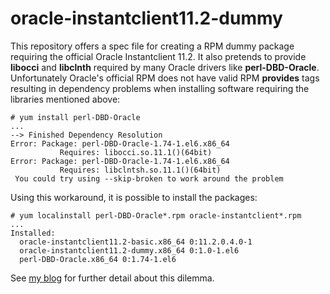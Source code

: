 # oracle-instantclient11.2-dummy
This repository offers a spec file for creating a RPM dummy package requiring the official Oracle Instantclient 11.2. It also pretends to provide **libocci** and **libclnth** required by many Oracle drivers like **perl-DBD-Oracle**. Unfortunately Oracle's official RPM does not have valid RPM **provides** tags resulting in dependency problems when installing software requiring the libraries mentioned above:
```
# yum install perl-DBD-Oracle
...
--> Finished Dependency Resolution
Error: Package: perl-DBD-Oracle-1.74-1.el6.x86_64
           Requires: libocci.so.11.1()(64bit)
Error: Package: perl-DBD-Oracle-1.74-1.el6.x86_64
           Requires: libclntsh.so.11.1()(64bit)
 You could try using --skip-broken to work around the problem
```

Using this workaround, it is possible to install the packages:
```
# yum localinstall perl-DBD-Oracle*.rpm oracle-instantclient*.rpm
...
Installed:
  oracle-instantclient11.2-basic.x86_64 0:11.2.0.4.0-1
  oracle-instantclient11.2-dummy.x86_64 0:1.0-1.el6
  perl-DBD-Oracle.x86_64 0:1.74-1.el6
```

See [my blog](http://st-devel.net/blodp) for further detail about this dilemma.
